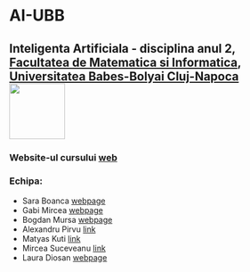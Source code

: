 # AI-UBB


## Inteligenta Artificiala - disciplina anul 2, [Facultatea de Matematica si Informatica](www.cs.ubbcluj.ro), [Universitatea Babes-Bolyai Cluj-Napoca](www.ubbcluj.ro) <img src="50info.png" width="100">

### Website-ul cursului [web](https://www.cs.ubbcluj.ro/~lauras/test/?page_id=1551)

### Echipa:

- Sara Boanca [webpage]()
- Gabi Mircea [webpage]()
- Bogdan Mursa [webpage](https://sites.google.com/view/mursa-bogdan/)
- Alexandru Pirvu [link](https://www.linkedin.com/in/alexandru-pirvu-7a8b4191/)
- Matyas Kuti [link](https://www.linkedin.com/in/kkmatyas/)
- Mircea Suceveanu [link]()
- Laura Diosan [webpage](https://www.cs.ubbcluj.ro/~lauras)

